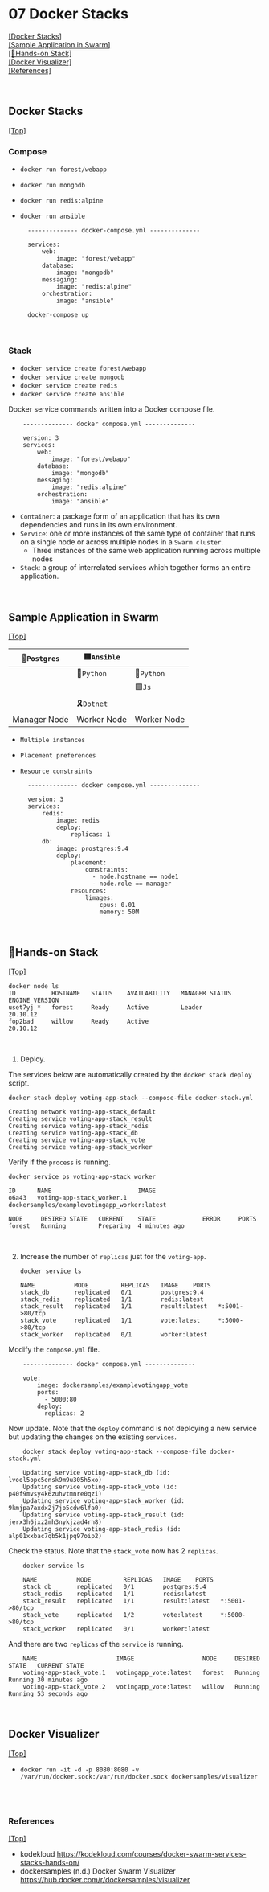 # <span id='top'>07 Docker Stacks</span>

[[Docker Stacks]](#stacks)  
[[Sample Application in Swarm]](#sample)  
[[🤲Hands-on Stack]](#handson)  
[[Docker Visualizer]](#Visualizer)  
[[References]](#ref)

<br>

## <span id='stacks'>Docker Stacks</span>

[[Top]](#top)

### Compose

- `docker run forest/webapp`
- `docker run mongodb`
- `docker run redis:alpine`
- `docker run ansible`

        -------------- docker-compose.yml --------------

        services:
            web:
                image: "forest/webapp"
            database:
                image: "mongodb"
            messaging:
                image: "redis:alpine"
            orchestration:
                image: "ansible"

        docker-compose up

<br>

### Stack

- `docker service create forest/webapp`
- `docker service create mongodb`
- `docker service create redis`
- `docker service create ansible`

Docker service commands written into a Docker compose file.

        -------------- docker compose.yml --------------

        version: 3
        services:
            web:
                image: "forest/webapp"
            database:
                image: "mongodb"
            messaging:
                image: "redis:alpine"
            orchestration:
                image: "ansible"

- `Container`: a package form of an application that has its own dependencies and runs
  in its own environment.
- `Service`: one or more instances of the same type of container that runs on a single node or across multiple nodes in a `Swarm cluster`.
  - Three instances of the same web application running across multiple
    nodes
- `Stack`: a group of interrelated services which together forms an entire application.

<br>

## <span id='sample'>Sample Application in Swarm</span>

[[Top]](#top)

| 🐘`Postgres` | 🟥`Ansible` |             |
| ------------ | ----------- | ----------- |
|              | 🐍`Python`  | 🐍`Python`  |
|              |             | 🟩`Js`      |
|              | 🎗️`Dotnet`  |             |
| Manager Node | Worker Node | Worker Node |

- `Multiple instances`
- `Placement preferences`
- `Resource constraints`

        -------------- docker compose.yml --------------

        version: 3
        services:
            redis:
                image: redis
                deploy:
                    replicas: 1
            db:
                image: prostgres:9.4
                deploy:
                    placement:
                        constraints:
                          - node.hostname == node1
                          - node.role == manager
                    resources:
                        limages:
                            cpus: 0.01
                            memory: 50M

<br>

## <span id='handson'>🤲Hands-on Stack</span>

[[Top]](#top)

    docker node ls
    ID          HOSTNAME   STATUS    AVAILABILITY   MANAGER STATUS   ENGINE VERSION
    uset7yj *   forest     Ready     Active         Leader           20.10.12
    fop2bad     willow     Ready     Active                          20.10.12

<br>

1. Deploy.

The services below are automatically created by the `docker stack deploy` script.

    docker stack deploy voting-app-stack --compose-file docker-stack.yml

    Creating network voting-app-stack_default
    Creating service voting-app-stack_result
    Creating service voting-app-stack_redis
    Creating service voting-app-stack_db
    Creating service voting-app-stack_vote
    Creating service voting-app-stack_worker

Verify if the `process` is running.

    docker service ps voting-app-stack_worker

    ID      NAME                        IMAGE
    o6a43   voting-app-stack_worker.1   dockersamples/examplevotingapp_worker:latest

    NODE     DESIRED STATE   CURRENT    STATE             ERROR     PORTS
    forest   Running         Preparing  4 minutes ago

<br>

2.  Increase the number of `replicas` just for the `voting-app`.

        docker service ls

        NAME           MODE         REPLICAS   IMAGE    PORTS
        stack_db       replicated   0/1        postgres:9.4
        stack_redis    replicated   1/1        redis:latest
        stack_result   replicated   1/1        result:latest   *:5001->80/tcp
        stack_vote     replicated   1/1        vote:latest     *:5000->80/tcp
        stack_worker   replicated   0/1        worker:latest

Modify the `compose.yml` file.

        -------------- docker compose.yml --------------

        vote:
            image: dockersamples/examplevotingapp_vote
            ports:
              - 5000:80
            deploy:
              replicas: 2

Now update. Note that the `deploy` command is not deploying a new service but updating the changes on the existing `services`.

        docker stack deploy voting-app-stack --compose-file docker-stack.yml

        Updating service voting-app-stack_db (id: lvool5opc5ensk9m9u305h5xo)
        Updating service voting-app-stack_vote (id: p40f9mvsy4k6zuhvtmnre0qzi)
        Updating service voting-app-stack_worker (id: 9kmjpa7axdx2j7jo5cdw6lfa0)
        Updating service voting-app-stack_result (id: jerx3h6jxz2mh3nykjzad4rh8)
        Updating service voting-app-stack_redis (id: alp01xxbac7qb5k1jpq97oip2)

Check the status. Note that the `stack_vote` now has 2 `replicas`.

        docker service ls

        NAME           MODE         REPLICAS   IMAGE    PORTS
        stack_db       replicated   0/1        postgres:9.4
        stack_redis    replicated   1/1        redis:latest
        stack_result   replicated   1/1        result:latest   *:5001->80/tcp
        stack_vote     replicated   1/2        vote:latest     *:5000->80/tcp
        stack_worker   replicated   0/1        worker:latest

And there are two `replicas` of the `service` is running.

        NAME                      IMAGE                   NODE     DESIRED STATE   CURRENT STATE
        voting-app-stack_vote.1   votingapp_vote:latest   forest   Running         Running 30 minutes ago
        voting-app-stack_vote.2   votingapp_vote:latest   willow   Running         Running 53 seconds ago

<br>

## <span id='Visualizer'>Docker Visualizer</span>

[[Top]](#top)

- `docker run -it -d -p 8080:8080 -v /var/run/docker.sock:/var/run/docker.sock dockersamples/visualizer`

<br>
<br>

### <span id='ref'>References</span>

[[Top]](#top)

- kodekloud https://kodekloud.com/courses/docker-swarm-services-stacks-hands-on/
- dockersamples (n.d.) Docker Swarm Visualizer https://hub.docker.com/r/dockersamples/visualizer
